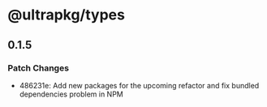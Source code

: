 # @ultrapkg/types

## 0.1.5

### Patch Changes

- 486231e: Add new packages for the upcoming refactor and fix bundled dependencies problem in NPM
